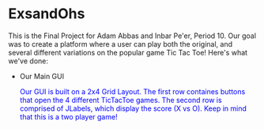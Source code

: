 # ExsandOhs
This is the Final Project for Adam Abbas and Inbar Pe'er, Period 10. Our goal was to create a platform where a user can play both the original, and several different variations on the popular game Tic Tac Toe! Here's what we've done:

<ul>

<li> Our Main GUI </li>
<p style="color:blue;"> Our GUI is built on a 2x4 Grid Layout. The first row containes buttons that open the 4 different TicTacToe games. The second row is comprised of JLabels, which display the score (X vs O). Keep in mind that this is a two player game! </p>
